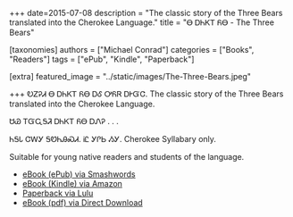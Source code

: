 +++
date=2015-07-08
description = "The classic story of the Three Bears translated into the Cherokee Language."
title = "Ꮎ ᎠᏂᏦᎢ ᏲᎾ - The Three Bears"

[taxonomies]
authors = ["Michael Conrad"]
categories = ["Books", "Readers"]
tags = ["ePub", "Kindle", "Paperback"]

[extra]
featured_image = "../static/images/The-Three-Bears.jpeg"

+++
ᎧᏃᎮᏗ Ꮎ ᎠᏂᏦᎢ ᏲᎾ ᎠᎴ ᎤᏲᏒ ᎠᎨᏳᏣ.
The classic story of the Three Bears translated into the Cherokee Language.
<!-- more -->
ᏌᏊ ᎢᏳᏩᎦᏘ ᎠᏂᏦᎢ ᏲᎾ ᎠᏁᎮ . . . 

ᏂᎦᏓ ᏣᎳᎩ ᎦᏬᏂᎯᏍᏗ. ᎥᏝ ᎩᎵᏏ ᏱᎩ.
Cherokee Syllabary only.

Suitable for young native readers and students of the language.

* [eBook (ePub) via Smashwords](https://www.smashwords.com/books/view/558380)
* [eBook (Kindle) via Amazon](https://www.amazon.com/dp/B0118Q42QM)
* [Paperback via Lulu](http://www.lulu.com/shop/michael-joyner/na-anijoi-yona-the-three-bears/paperback/product-22264542.html)
* [eBook (pdf) via Direct Download](/pdfs/Na-Anijoi-Yona.pdf)